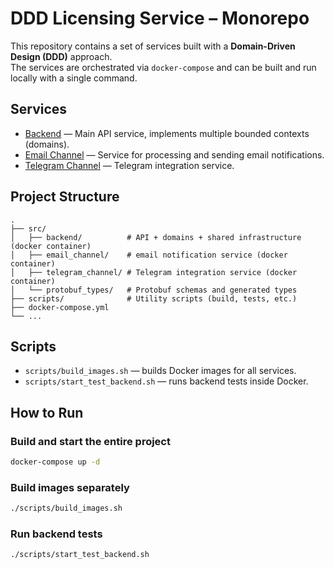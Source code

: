 # DDD Licensing Service – Monorepo

This repository contains a set of services built with a **Domain-Driven Design (DDD)** approach.  
The services are orchestrated via `docker-compose` and can be built and run locally with a single command.

## Services

- [Backend](./src/backend/README.md) — Main API service, implements multiple bounded contexts (domains).  
- [Email Channel](./src/email_channel/README.md) — Service for processing and sending email notifications.  
- [Telegram Channel](./src/telegram_channel/README.md) — Telegram integration service.  

## Project Structure

```
.
├── src/
│   ├── backend/          # API + domains + shared infrastructure (docker container)
│   ├── email_channel/    # email notification service (docker container)
│   ├── telegram_channel/ # Telegram integration service (docker container)
│   └── protobuf_types/   # Protobuf schemas and generated types
├── scripts/              # Utility scripts (build, tests, etc.)
├── docker-compose.yml
└── ...
```

## Scripts

- `scripts/build_images.sh` — builds Docker images for all services.  
- `scripts/start_test_backend.sh` — runs backend tests inside Docker.  

## How to Run

### Build and start the entire project
```bash
docker-compose up -d
```

### Build images separately
```bash
./scripts/build_images.sh
```

### Run backend tests
```bash
./scripts/start_test_backend.sh
```
